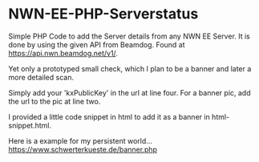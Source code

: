 # NWN-EE-PHP-Serverstatus
Simple PHP Code to add the Server details from any NWN EE Server. It is done by using the given API from Beamdog.
Found at https://api.nwn.beamdog.net/v1/.

Yet only a prototyped small check, which I plan to be a banner and later a more detailed scan.

Simply add your 'kxPublicKey' in the url at line four.
For a banner pic, add the url to the pic at line two.

I provided a little code snippet in html to add it as a banner in html-snippet.html.


Here is a example for my persistent world...
https://www.schwerterkueste.de/banner.php
